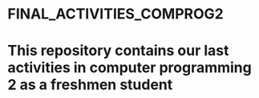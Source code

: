# FINAL_ACTIVITIES_COMPROG2

# This repository contains our last activities in computer programming 2 as a freshmen student

